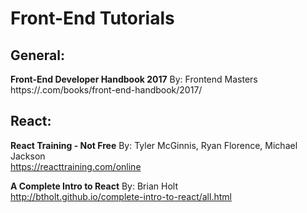 # Front-End Tutorials

## General:<br>

**Front-End Developer Handbook 2017**
By: Frontend Masters<br>
https://.com/books/front-end-handbook/2017/

## React:<br>

**React Training - Not Free**
By: Tyler McGinnis, Ryan Florence, Michael Jackson<br>
https://reacttraining.com/online

**A Complete Intro to React**
By: Brian Holt<br>
http://btholt.github.io/complete-intro-to-react/all.html
